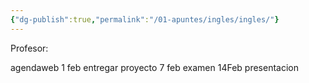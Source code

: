 ```yaml
---
{"dg-publish":true,"permalink":"/01-apuntes/ingles/ingles/"}
---
```


Profesor:


agendaweb
1 feb entregar proyecto
7 feb examen
14Feb presentacion

